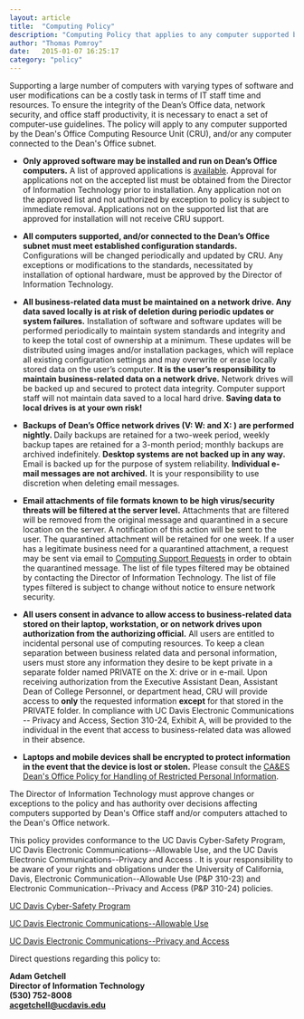 ```yaml
---
layout: article
title:  "Computing Policy"
description: "Computing Policy that applies to any computer supported by the Dean's Office Computing Resource Unit, and/or any computer connected to the Dean's Office subnet."
author: "Thomas Pomroy"
date:   2015-01-07 16:25:17
category: "policy"
---
```


<p>Supporting a large number of computers with varying types of software and user modifications can be a costly task in terms of IT staff time and resources. To ensure the integrity of the Dean’s Office data, network security, and office staff productivity, it is necessary to enact a set of computer-use guidelines. The policy will apply to any computer supported by the Dean's Office Computing Resource Unit (CRU), and/or any computer connected to the Dean's Office subnet.</p>


<ul>
<li><strong>Only approved software may be installed and run on Dean’s Office computers.</strong> A list of approved applications is <a class="internal-link" href="/approved_software">available</a>. Approval for applications not on the accepted list must be obtained from the Director of Information Technology prior to installation. Any application not on the approved list and not authorized by exception to policy is subject to immediate removal. Applications not on the supported list that are approved for installation will not receive CRU support.</li>
</ul>

<ul>
<li><strong>All computers supported, and/or connected to the Dean’s Office subnet must meet established configuration standards.</strong> Configurations will be changed periodically and updated by CRU. Any exceptions or modifications to the standards, necessitated by installation of optional hardware, must be approved by the Director of Information Technology.</li>
</ul>

<ul>
<li><strong>All business-related data must be maintained on a network drive. Any data saved locally is at risk of deletion during periodic updates or system failures.</strong> Installation of software and software updates will be performed periodically to maintain system standards and integrity and to keep the total cost of ownership at a minimum. These updates will be distributed using images and/or installation packages, which will replace all existing configuration settings and may overwrite or erase locally stored data on the user’s computer. <strong>It is the user’s responsibility to maintain business-related data on a network drive.</strong> Network drives will be backed up and secured to protect data integrity. Computer support staff will not maintain data saved to a local hard drive. <strong>Saving data to local drives is at your own risk!</strong></li>
</ul>


<ul>
<li><strong>Backups of Dean’s Office network drives (V: W: and X: ) are performed nightly. </strong>Daily backups are retained for a two-week period, weekly backup tapes are retained for a 3-month period; monthly backups are archived indefinitely. <strong>Desktop systems are not backed up in any way.</strong> Email is backed up for the purpose of system reliability. <strong>Individual e-mail messages are not archived.</strong> It is your responsibility to use discretion when deleting email messages.</li>
</ul>

<ul>
<li><strong>Email attachments of file formats known to be high virus/security threats will be filtered at the server level.</strong> Attachments that are filtered will be removed from the original message and quarantined in a secure location on the server. A notification of this action will be sent to the user. The quarantined attachment will be retained for one week. If a user has a legitimate business need for a quarantined attachment, a request may be sent via email to <a class="mail-link" href="mailto:CSRequests@caes.ucdavis.edu">Computing Support Requests</a> in order to obtain the quarantined message. The list of file types filtered may be obtained by contacting the Director of Information Technology. The list of file types filtered is subject to change without notice to ensure network security.</li>
</ul>

<ul>
<li><strong>All users consent in advance to allow access to business-related data stored on their laptop, workstation, or on network drives upon authorization from the authorizing official.</strong> All users are entitled to incidental personal use of computing resources. To keep a clean separation between business related data and personal information, users must store any information they desire to be kept private in a separate folder named PRIVATE on the X: drive or in e-mail. Upon receiving authorization from the Executive Assistant Dean, Assistant Dean of College Personnel, or department head, CRU will provide access to <strong>only</strong> the requested information <strong>except</strong> for that stored in the PRIVATE folder. In compliance with UC Davis Electronic Communications -- Privacy and Access, Section 310-24, Exhibit A, will be provided to the individual in the event that access to business-related data was allowed in their absence.</li>
</ul>

<ul>
<li><strong>Laptops and mobile devices shall be encrypted to protect information in the event that the device is lost or stolen.</strong> Please consult the <a class="internal-link" href="resolveuid/1e7d1daf-a2e7-4d62-99b9-d73f138727fe" title="Information Security Policy">CA&amp;ES Dean's Office Policy for Handling of Restricted Personal Information</a>.</li>
</ul>
<p>The Director of Information Technology must approve changes or exceptions to the policy and has authority over decisions affecting computers supported by Dean's Office staff and/or computers attached to the Dean's Office network.</p>
<p>This policy provides conformance to the UC Davis Cyber-Safety Program, UC Davis Electronic Communications--Allowable Use, and the UC Davis Electronic Communications--Privacy and Access . It is your responsibility to be aware of your rights and obligations under the University of California, Davis, Electronic Communication--Allowable Use (P&amp;P 310-23) and Electronic Communication--Privacy and Access (P&amp;P 310-24) policies.</p>
<p><a href="http://manuals.ucdavis.edu/ppm/310/310-22.pdf">UC Davis Cyber-Safety Program</a></p>
<p><a href="http://manuals.ucdavis.edu/ppm/310/310-23.pdf">UC Davis Electronic Communications--Allowable Use</a></p>
<p><a href="http://manuals.ucdavis.edu/ppm/310/310-24.pdf">UC Davis Electronic Communications--Privacy and Access</a></p>
<p>Direct questions regarding this policy to:</p>
<p><strong>Adam Getchell <br />Director of Information Technology <br />(530) 752-8008 <br /><span><a class="mail-link" href="mailto:acgetchell@ucdavis.edu">acgetchell@ucdavis.edu</a></strong></p>
